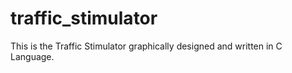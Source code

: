# traffic_stimulator
This is the Traffic Stimulator graphically designed and written in C Language.
